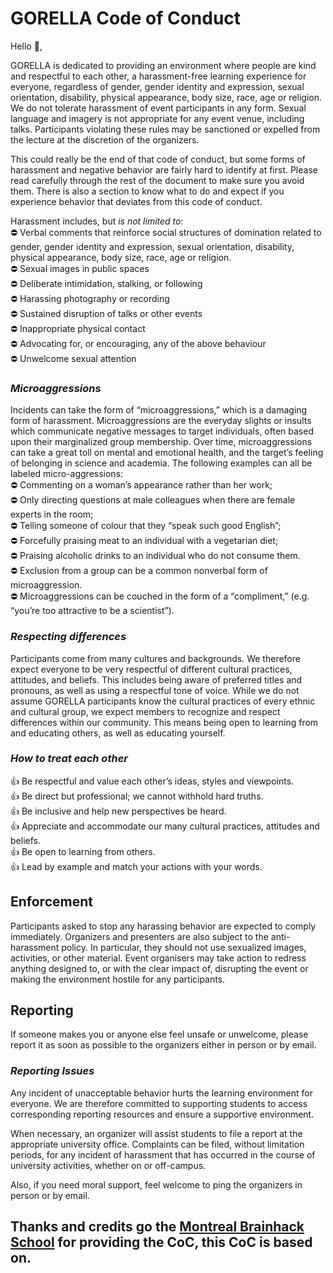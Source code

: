 # GORELLA Code of Conduct

Hello  :wave:, 

GORELLA is dedicated to providing an environment where people are kind and respectful to each other, a harassment-free learning experience for everyone, regardless of gender, gender identity and expression, sexual orientation, disability, physical appearance, body size, race, age or religion. We do not tolerate harassment of event participants in any form. Sexual language and imagery is not appropriate for any event venue, including talks. Participants violating these rules may be sanctioned or expelled from the lecture at the discretion of the organizers.

This could really be the end of that code of conduct, but some forms of harassment and negative behavior are fairly hard to identify at first. Please read carefully through the rest of the document to make sure you avoid them. There is also a section to know what to do and expect if you experience behavior that deviates from this code of conduct.

Harassment includes, but _is not limited to_:  
:no_entry: Verbal comments that reinforce social structures of domination related to gender, gender identity and expression, sexual orientation, disability, physical appearance, body size, race, age or religion.  
:no_entry: Sexual images in public spaces  
:no_entry: Deliberate intimidation, stalking, or following  
:no_entry: Harassing photography or recording  
:no_entry: Sustained disruption of talks or other events  
:no_entry: Inappropriate physical contact  
:no_entry: Advocating for, or encouraging, any of the above behaviour  
:no_entry: Unwelcome sexual attention  

### *Microaggressions*
Incidents can take the form of “microaggressions,” which is a damaging form of harassment. Microaggressions are the everyday slights or insults which communicate negative messages to target individuals, often based upon their marginalized group membership. Over time, microaggressions can take a great toll on mental and emotional health, and the target’s feeling of belonging in science and academia. The following examples can all be labeled micro-aggressions:  
:no_entry: Commenting on a woman’s appearance rather than her work;  
:no_entry: Only directing questions at male colleagues when there are female experts in the room;  
:no_entry: Telling someone of colour that they “speak such good English”;  
:no_entry: Forcefully praising meat to an individual with a vegetarian diet;  
:no_entry: Praising alcoholic drinks to an individual who do not consume them.  
:no_entry: Exclusion from a group can be a common nonverbal form of microaggression.  
:no_entry: Microaggressions can be couched in the form of a “compliment,” (e.g. “you’re too attractive to be a scientist”).  

### *Respecting differences*  
Participants come from many cultures and backgrounds. We therefore expect everyone to be very respectful of different cultural practices, attitudes, and beliefs. This includes being aware of preferred titles and pronouns, as well as using a respectful tone of voice.
While we do not assume GORELLA participants know the cultural practices of every ethnic and cultural group, we expect members to recognize and respect differences within our community. This means being open to learning from and educating others, as well as educating yourself.

### *How to treat each other*  
:+1: Be respectful and value each other’s ideas, styles and viewpoints.  
:+1: Be direct but professional; we cannot withhold hard truths.  
:+1: Be inclusive and help new perspectives be heard.  
:+1: Appreciate and accommodate our many cultural practices, attitudes and beliefs.  
:+1: Be open to learning from others.  
:+1: Lead by example and match your actions with your words.  


## **Enforcement**
Participants asked to stop any harassing behavior are expected to comply immediately. Organizers and presenters are also subject to the anti-harassment policy. In particular, they should not use sexualized images, activities, or other material. Event organisers may take action to redress anything designed to, or with the clear impact of, disrupting the event or making the environment hostile for any participants.

## **Reporting**
If someone makes you or anyone else feel unsafe or unwelcome, please report it as soon as possible to the organizers either in person or by email.

### *Reporting Issues*

Any incident of unacceptable behavior hurts the learning environment for everyone. We are therefore committed to supporting students to access corresponding reporting resources and ensure a supportive environment.

When necessary, an organizer will assist students to file a report at the appropriate university office. Complaints can be filed, without limitation periods, for any incident of harassment that has occurred in the course of university activities, whether on or off-campus. 

Also, if you need moral support, feel welcome to ping the organizers in person or by email.


## Thanks and credits go the [Montreal Brainhack School]() for providing the CoC, this CoC is based on. 
